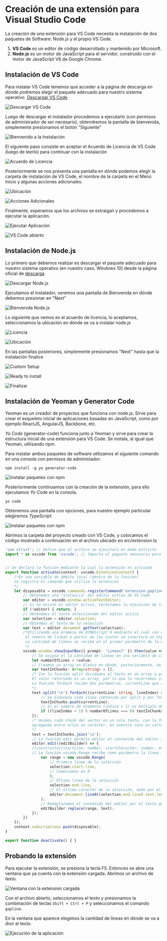 # Creación de una extensión para Visual Studio Code

La creación de una extensión para VS Code necesita la instalación de dos paquetes de Software: Node.js y el propio VS Code.

1. **VS Code** es un editor de código desarrollado y mantenido por Microsoft.
2. **Node.js** es un motor de JavaScript para el servidor, construído con el motor de JavaScript V8 de Google Chrome.

## Instalación de VS Code

Para instalar VS Code tenemos que acceder a la página de descarga en dónde podremos elegir el paquete adecuado para nuestro sistema operativo. [Descargar VS Code](https://code.visualstudio.com/download)
  
![Descargar VS Code](https://i.imgur.com/mlb0zKq.png "Descargar VS Code")
  
Luego de descargar el instalador procedemos a ejecutarlo (con permisos de administrador de ser necesario), obtendremos la pantalla de bienvenida, simplemente presionamos el botón "Siguiente"
  
![Bienvenido a la Instalación](https://i.imgur.com/ACBEqAm.jpg "Bienvenido a la Instalación")

El siguiente paso consiste en aceptar el Acuerdo de Licencia de VS Code (luego de leerlo) para continuar con la instalación

![Acuerdo de Licencia](https://i.imgur.com/GzCDleq.jpg "Acuerdo de Licencia")

Posteriormente se nos presenta una pantalla en dónde podemos elegir la carpeta de instalación de VS Code, el nombre de la carpeta en el Menú Inicio y algunas acciones adicionales.

![Ubicación](https://i.imgur.com/ihtkVKr.jpg "Ubicación")

![Acciones Adicionales](https://i.imgur.com/Y3TjRuZ.jpg "Acciones Adicionales")

Finalmente, esperamos que los archivos se extraigan y procedemos a ejecutar la aplicación.

![Ejecutar Aplicación](https://i.imgur.com/P6Zcsac.jpg "Ejecutar Aplicación")

![VS Code abierto](https://i.imgur.com/sTAty2b.png "VS Code abierto")

## Instalación de Node.js

Lo primero que debemos realizar es descargar el paquete adecuado para nuestro sistema operativo (en nuestro caso, Windows 10) desde la página oficial de [descarga](https://nodejs.org/es/download/)

![Descargar Node.js](https://i.imgur.com/oRhpsxL.png "Descargar Node.js")

Ejecutamos el instalador, veremos una pantalla de Bienvenida en dónde debemos presionar en "Next"

![Bienvenida Node.js](https://i.imgur.com/7PAcNkn.png)

Lo siguiente que vemos es el acuerdo de licencia, lo aceptamos, seleccionamos la ubicación en dónde se va a instalar node.js

![Licencia](https://i.imgur.com/A1uZzVg.png)

![Ubicación](https://i.imgur.com/r7XNGOm.png)

En las pantallas posteriores, simplemente presionamos "Next" hasta que la instalación finalice

![Custom Setup](https://i.imgur.com/emdSKZ4.png)

![Ready to install](https://i.imgur.com/smzVaK3.png)

![Finalizar](https://i.imgur.com/znF7ouc.png)

## Instalación de Yeoman y Generator Code

Yeoman es un creador de proyectos que funciona con node.js. Sirve para crear el esqueleto inicial de aplicaciones basadas en JavaScript, como por ejemplo ReactJS, AngularJS, Backbone, etc.

*Yo Code* (generator-code) funciona junto a Yeoman y sirve para crear la estructura inicial de una extensión para VS Code. Se instala, al igual que Yeoman, utilizando npm.

Para instalar ambos paquetes de software utilizamos el siguiente comando en una consola con permisos de administador:

```
npm install -g yo generator-code
```

![Instalar paquetes con npm](https://i.imgur.com/wEAoqby.png)

Posteriormente continuamos con la creación de la extensión, para ello ejecutamos *Yo Code* en la consola. 

```
yo code
```

Obtenemos una pantalla con opciones, para nuestro ejemplo particular elegiremos *TypeScript*

![Instalar paquetes con npm](https://i.imgur.com/GWneLSZ.png)

Abrimos la carpeta del proyecto creado con VS Code, y colocamos el código mostrado a continuación en el archivo ubicado en src/extension.ts

```typescript
'use strict'; // Define que el archivo se ejecutara en modo estricto
import * as vscode from 'vscode'; // Importa el paquete necesario para acceder al API de extensiones de VS Code


// Se declara la función mediante la cual la extensión es activada
export function activate(context: vscode.ExtensionContext) {
    /*En una variable de ámbito local (dentro de la función)
    se registra el comando que utiliza la extensión
    */
    let disposable = vscode.commands.registerCommand('extension.gapline', () => {
        // Obtenemos una "instancia" del editor activo de VS Code
        var editor = vscode.window.activeTextEditor;
        // Si no existe un editor activo, terminamos la ejecución de la función.
        if (!editor) { return; }
        // Obtenemos el texto seleccionado del editor activo
        var selection = editor.selection;
        // Obtenmos el texto de la selección
        var text = editor.document.getText(selection);
        /*Utilizando una promesa de ECMAScript 6 mediante el cual con una ventana solicitamos
         el número de líneas a partir de las cuales se insertará un espacio en blanco
         La cantidad de líneas se recibe en el primer parámetro de la Arrow Function
         */
        vscode.window.showInputBox({ prompt: 'Lineas?' }).then(value => {
            // Se asigna el la cantidad de líneas en una variable de caracter local
            let numberOfLines = +value;
            // Creamos un array en blanco en dónde, posteriormente, se asignarán las líneas de texto
            var textInChunks: Array<string> = [];
            /* Con la función split dividimos el texto en un array a partir de los saltos de línea.
            El valor retornado es un array, por lo que lo recorremos con la función forEach propia de los vectores.
            La función forEach recibe dos parámetros. currentLine que representa el elemento actual, y lineIndex el índice del elemento
            */
            text.split('\n').forEach((currentLine: string, lineIndex) => {
                // Se almacena cada línea (obtenida por split y por forEach) en el vector textInChunks
                textInChunks.push(currentLine);
                // Si el número de elemento (índice + 1) es múltiplo de numberOfLines se almacena una línea vacía
                if ((lineIndex + 1) % numberOfLines === 0) textInChunks.push('');
            });
            /* Unimos cada chunk del vector en un solo texto, con la función join unimos todos los elementos de un vector
            agregando entre ellos un caracter, en nuestro caso un salto de línea. 
            */
            text = textInChunks.join('\n');
            // La función edit permite editar el contenido del editor selecciona, recibe como parámetro una arrow function
            editor.edit((editBuilder) => {
		    //constructor(startLine: number, startCharacter: number, endLine: number, endCharacter: number);
            // La función vscode.Range recibe como parámetro la línea inicia, el caracter inicial, la línea final y el caracter final
                var range = new vscode.Range(
                    // Primera línea de la selección
                    selection.start.line,
                    // Comenzamos en 0
                    0,
                    // Última línea de la selección
                    selection.end.line,
                    // El último caracter de la selección, dado por el tamaño del texto
                    editor.document.lineAt(selection.end.line).text.length
                );
                // Reemplazamos el contenido del editor por el texto que incluye las nuevas líneas en blanco
                editBuilder.replace(range, text);
            });
        })
    });
    context.subscriptions.push(disposable);
}

export function deactivate() { }
```


## Probando la extensión 

Para ejecutar la extensión, se presiona la tecla F5. Entonces se abre una ventana que ya cuenta con la extensión cargada. Abrimos un archivo de texto.

![Ventana con la extension cargada](https://i.imgur.com/5jvW9TD.png)

Con el archivo abierto, seleccionamos el texto y presionamos la combinación de teclas `Shift + Ctrl + P` y seleccionamos el comando `gapline`.

En la ventana que aparece elegimos la cantidad de líneas en dónde se va a divir el texto.

![Ejecución de la aplicación](https://i.imgur.com/Wv1QmBC.gif)